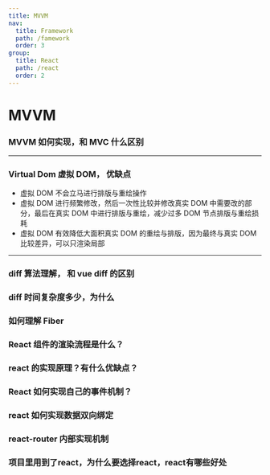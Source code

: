 ```yaml
---
title: MVVM
nav:
  title: Framework
  path: /famework
  order: 3
group:
  title: React
  path: /react
  order: 2
---
```


# MVVM

### MVVM 如何实现，和 MVC 什么区别

---

### Virtual Dom 虚拟 DOM， 优缺点

- 虚拟 DOM 不会立马进行排版与重绘操作
- 虚拟 DOM 进行频繁修改，然后一次性比较并修改真实 DOM 中需要改的部分，最后在真实 DOM 中进行排版与重绘，减少过多 DOM 节点排版与重绘损耗
- 虚拟 DOM 有效降低大面积真实 DOM 的重绘与排版，因为最终与真实 DOM 比较差异，可以只渲染局部

---

### diff 算法理解， 和 vue diff 的区别

### diff 时间复杂度多少，为什么

### 如何理解 Fiber

### React 组件的渲染流程是什么？

### react 的实现原理？有什么优缺点？

### React 如何实现自己的事件机制？

### react 如何实现数据双向绑定

### react-router 内部实现机制

### 项目里用到了react，为什么要选择react，react有哪些好处

